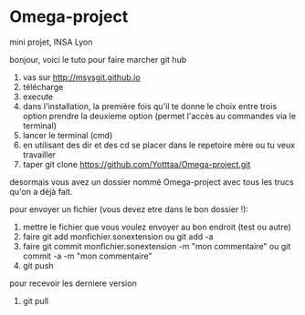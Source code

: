 # Omega-project
mini projet, INSA Lyon

bonjour, voici le tuto pour faire marcher git hub

1) vas sur http://msysgit.github.io
2) télécharge
3) execute
4) dans l'installation, la première fois qu'il te donne le choix entre trois option prendre la deuxieme option (permet l'accès au commandes via le terminal)
5) lancer le terminal (cmd)
6) en utilisant des dir et des cd se placer dans le repetoire mère ou tu veux travailler
7) taper git clone https://github.com/Yotttaa/Omega-project.git

desormais vous avez un dossier nommé Omega-project avec tous les trucs qu'on a déjà fait.

pour envoyer un fichier (vous devez etre dans le bon dossier !):
1) mettre le fichier que vous voulez envoyer au bon endroit (test ou autre)
2) faire git add monfichier.sonextension    ou git add -a
3) faire git commit monfichier.sonextension -m "mon commentaire" ou git commit -a -m "mon commentaire"
4) git push


pour recevoir les derniere version
1) git pull


